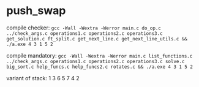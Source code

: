 # push_swap

compile checker:
```gcc -Wall -Wextra -Werror main.c do_op.c ../check_args.c operations1.c operations2.c operations3.c get_solution.c ft_split.c get_next_line.c get_next_line_utils.c && ./a.exe 4 3 1 5 2```

compile mandatory:
```gcc -Wall -Wextra -Werror main.c list_functions.c ../check_args.c operations1.c operations2.c operations3.c solve.c big_sort.c help_funcs.c help_funcs2.c rotates.c && ./a.exe 4 3 1 5 2```

variant of stack: 1 3 6 5 7 4 2
